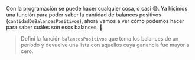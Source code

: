 Con la programación se puede hacer cualquier cosa, o casi :sweat_smile:. Ya hicimos una función para poder saber la cantidad de balances positivos (`cantidadDeBalancesPositivos`), ahora vamos a ver cómo podemos hacer para saber cuáles son esos balances. :calendar:

> Definí la función `balancesPositivos` que toma los balances de un período y devuelve una lista con aquellos cuya ganancia fue mayor a cero. 
